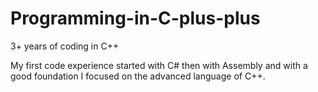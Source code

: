 # Programming-in-C-plus-plus
3+ years of coding in C++

My first code experience started with C# then with Assembly and with a good foundation I focused on the advanced language of C++.
